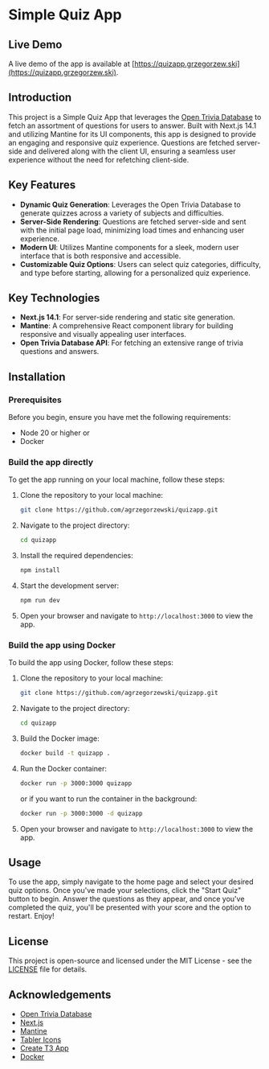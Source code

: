 # Simple Quiz App

## Live Demo

A live demo of the app is available at [https://quizapp.grzegorzew.ski](https://quizapp.grzegorzew.ski).

## Introduction

This project is a Simple Quiz App that leverages the [Open Trivia Database](https://opentdb.com) to fetch an assortment of questions for users to answer. Built with Next.js 14.1 and utilizing Mantine for its UI components, this app is designed to provide an engaging and responsive quiz experience. Questions are fetched server-side and delivered along with the client UI, ensuring a seamless user experience without the need for refetching client-side.

## Key Features

-   **Dynamic Quiz Generation**: Leverages the Open Trivia Database to generate quizzes across a variety of subjects and difficulties.
-   **Server-Side Rendering**: Questions are fetched server-side and sent with the initial page load, minimizing load times and enhancing user experience.
-   **Modern UI**: Utilizes Mantine components for a sleek, modern user interface that is both responsive and accessible.
-   **Customizable Quiz Options**: Users can select quiz categories, difficulty, and type before starting, allowing for a personalized quiz experience.

## Key Technologies

-   **Next.js 14.1**: For server-side rendering and static site generation.
-   **Mantine**: A comprehensive React component library for building responsive and visually appealing user interfaces.
-   **Open Trivia Database API**: For fetching an extensive range of trivia questions and answers.

## Installation

### Prerequisites

Before you begin, ensure you have met the following requirements:

-   Node 20 or higher
    or
-   Docker

### Build the app directly

To get the app running on your local machine, follow these steps:

1. Clone the repository to your local machine:
    ```bash
    git clone https://github.com/agrzegorzewski/quizapp.git
    ```
2. Navigate to the project directory:
    ```bash
    cd quizapp
    ```
3. Install the required dependencies:
    ```bash
    npm install
    ```
4. Start the development server:
    ```bash
    npm run dev
    ```
5. Open your browser and navigate to `http://localhost:3000` to view the app.

### Build the app using Docker

To build the app using Docker, follow these steps:

1. Clone the repository to your local machine:
    ```bash
    git clone https://github.com/agrzegorzewski/quizapp.git
    ```
2. Navigate to the project directory:
    ```bash
    cd quizapp
    ```
3. Build the Docker image:
    ```bash
    docker build -t quizapp .
    ```
4. Run the Docker container:
    ```bash
    docker run -p 3000:3000 quizapp
    ```
    or if you want to run the container in the background:
    ```bash
    docker run -p 3000:3000 -d quizapp
    ```
5. Open your browser and navigate to `http://localhost:3000` to view the app.

## Usage

To use the app, simply navigate to the home page and select your desired quiz options. Once you've made your selections, click the "Start Quiz" button to begin. Answer the questions as they appear, and once you've completed the quiz, you'll be presented with your score and the option to restart. Enjoy!

## License

This project is open-source and licensed under the MIT License - see the [LICENSE](LICENSE) file for details.

## Acknowledgements

-   [Open Trivia Database](https://opentdb.com)
-   [Next.js](https://nextjs.org)
-   [Mantine](https://mantine.dev)
-   [Tabler Icons](https://tablericons.com)
-   [Create T3 App](https://create.t3.gg/)
-   [Docker](https://docker.com)
